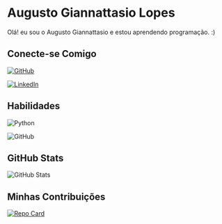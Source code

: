 # Augusto Giannattasio Lopes 

Olá! eu sou o Augusto Giannattasio e estou aprendendo programação. :)

## Conecte-se Comigo


[![GitHub](https://img.shields.io/badge/GitHub-99FF99?style=for-the-badge&logo=github&logoColor=000)](https://github.com/giannattasio)


[![LinkedIn](https://img.shields.io/badge/LinkedIn-99FF99?style=for-the-badge&logo=linkedin&logoColor=black)](https://www.linkedin.com/in/augusto-giannattasio-lopes/)


## Habilidades

![Python](https://img.shields.io/badge/python-99FF99?style=for-the-badge&logo=python&logoColor=black)

![GitHub](https://img.shields.io/badge/GitHub-99FF99?style=for-the-badge&logo=github&logoColor=000)


## GitHub Stats

![GitHub Stats](https://github-readme-stats.vercel.app/api?username=giannattasio&theme=transparent&bg_color=99FF99&border_color=FFF&show_icons=true&icon_color=003300&title_color=000000&text_color=000000&hide_title=true&hide=stars)

## Minhas Contribuições

[![Repo Card](https://github-readme-stats.vercel.app/api/pin/?username=giannattasio&repo=dio-lab-open-source&bg_color=99FF99&border_color=FFF&show_icons=true&icon_color=000&title_color=000&text_color=000)](https://github.com/giannattasio/dio-lab-open-source)
